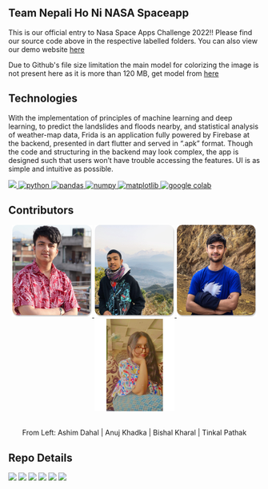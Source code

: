 ## Team Nepali Ho Ni NASA Spaceapp
This is our official entry to Nasa Space Apps Challenge 2022!!
Please find our source code above in the respective labelled folders. You can also view our demo website [here](https://jovai.netlify.app)


Due to Github's file size limitation the main model for colorizing the image is not present here as it is more than 120 MB, get model from [here](https://drive.google.com/file/d/1tsgAa2qMVu2M48yPdghUBh1LVKYZgwfk/view?usp=sharing)


## Technologies
With the implementation of principles of machine learning and deep learning, to predict the landslides and floods nearby, and statistical analysis of weather-map data, Frida is an application fully powered by Firebase at the backend, presented in dart flutter and served in “.apk” format. Though the code and structuring in the backend may look complex, the app is designed such that users won’t have trouble accessing the features. UI is as simple and intuitive as possible.

   
<p align="left">
    <a href="https://pytorch.org/" target="_blank" rel="noreferrer">
        <img src="https://img.shields.io/badge/pytorch-EE4C2C?style=for-the-badge&logo=PyTorch&logoColor=white" />
    </a>
    <a href="https://www.python.org" target="_blank" rel="noreferrer">
        <img src="https://img.shields.io/badge/Python-FFD43B?style=for-the-badge&logo=python&logoColor=blue"
            alt="python" />
    </a>                                                                                                      
    <a href="https://pandas.pydata.org/" target="_blank" rel="noreferrer">
        <img src="https://img.shields.io/badge/pandas-150458?style=for-the-badge&logo=pandas&logoColor=white" alt="pandas"/>
    </a>
    <a href="https://numpy.org/" target="_blank" rel="noreferrer">
        <img src="https://img.shields.io/badge/numpy-013243?style=for-the-badge&logo=numpy&logoColor=white"  alt="numpy"/>
    </a>
    <a href="https://matplotlib.org/" target="_blank" rel="noreferrer">
        <img src="https://img.shields.io/badge/matplotlib-EE4C2C?style=for-the-badge&logo=matPlotLib&logoColor=white"  alt="matplotlib"/>
    </a>                                                                                                                
    <a href="https://colab.research.google.com/" target="_blank" rel="noreferrer">
        <img src="https://img.shields.io/badge/google%20colab-F9AB00?style=for-the-badge&logo=googlecolab&logoColor=white"  alt="google colab"/>
    </a>
</p>
                                                                                                                                 
## Contributors
<div align="center">
<a href="https://github.com/ashimdahal" target="_blank" rel="noreferrer">
    <img src="/images/Ashim%20Dahal.png" width="161" height="185"/>
</a>
<span>
<a href="https://github.com/Anuj-Khadka" target="_blank" rel="noreferrer" >
    <img src="/images/Anuj Khadka.png" width="161" height="185"/>
</a>
<a href="https://github.com/kbshal" target="_blank" rel="noreferrer">
    <img src="/images/Bishal%20Kharal.png" width="161" height="185"/>
</a>
<a href="https://www.linkedin.com/in/tinkal-pathak-53181420b/" target="_blank" rel="noreferrer">
    <img src="/images/tinkal.jpg" width="161" height="185"/>
</a>   
   
<br>From Left: Ashim Dahal | Anuj Khadka | Bishal Kharal | Tinkal Pathak
</div>                     

## Repo Details
 <p align="left">
    <img src="https://img.shields.io/github/contributors/kbshal/Nepali-Ho-Ni_NASA-spaceapp?style=for-the-badge" />
    <img src="https://img.shields.io/github/last-commit/kbshal/Nepali-Ho-Ni_NASA-spaceapp?style=for-the-badge" />
    <img src="https://img.shields.io/github/forks/kbshal/Nepali-Ho-Ni_NASA-spaceapp?style=for-the-badge" />
    <img src="https://img.shields.io/github/issues/kbshal/Nepali-Ho-Ni_NASA-spaceapp?style=for-the-badge" />
    <img src="https://img.shields.io/github/issues-pr-closed/kbshal/Nepali-Ho-Ni_NASA-spaceapp?style=for-the-badge" />
    <img src="https://img.shields.io/github/commit-activity/w/kbshal/Nepali-Ho-Ni_NASA-spaceapp?style=for-the-badge" />                                                                                                               
</p>
